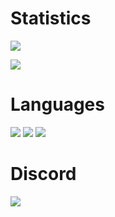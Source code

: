 
# Statistics
![](https://github-readme-stats.vercel.app/api?username=0zBug&show_icons=true&theme=dark)

[![](https://github-readme-streak-stats.herokuapp.com?user=0zBug&theme=github-dark&hide_border=true&date_format=M%20j%5B%2C%20Y%5D)](https://git.io/streak-stats)

# Languages
![](https://img.shields.io/badge/-Lua-000000?style=flat&logo=lua)
![](https://img.shields.io/badge/-C++-000000?style=flat&logo=cplusplus)
![](https://img.shields.io/badge/-Python-000000?style=flat&logo=python)

# Discord
![](https://discord.c99.nl/widget/theme-1/699092961308180511.png)
